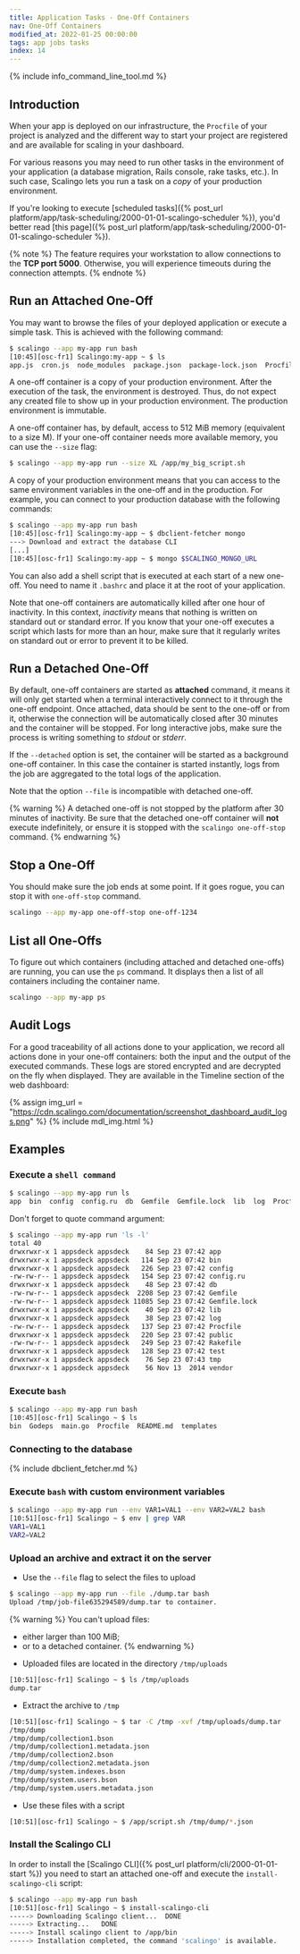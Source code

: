 ```yaml
---
title: Application Tasks - One-Off Containers
nav: One-Off Containers
modified_at: 2022-01-25 00:00:00
tags: app jobs tasks
index: 14
---
```


{% include info_command_line_tool.md %}

## Introduction

When your app is deployed on our infrastructure, the `Procfile` of your project
is analyzed and the different way to start your project are registered and are
available for scaling in your dashboard.

For various reasons you may need to run other tasks in the environment of your
application (a database migration, Rails console, rake tasks, etc.). In such
case, Scalingo lets you run a task on a _copy_ of your production environment.

If you're looking to execute [scheduled tasks]({% post_url
platform/app/task-scheduling/2000-01-01-scalingo-scheduler %}), you'd better read [this
page]({% post_url platform/app/task-scheduling/2000-01-01-scalingo-scheduler %}).

{% note %}
The feature requires your workstation to allow connections to the **TCP port
5000**. Otherwise, you will experience timeouts during the connection attempts.
{% endnote %}

## Run an Attached One-Off

You may want to browse the files of your deployed application or execute a
simple task. This is achieved with the following command:

```bash
$ scalingo --app my-app run bash
[10:45][osc-fr1] Scalingo:my-app ~ $ ls
app.js  cron.js  node_modules  package.json  package-lock.json  Procfile  public  README.md  scalingo.json  views
```

A one-off container is a copy of your production environment. After the
execution of the task, the environment is destroyed. Thus, do not expect any
created file to show up in your production environment. The production
environment is immutable.

A one-off container has, by default, access to 512 MiB memory (equivalent to a size M). If your one-off container needs more available memory, you can use the `--size` flag:

```bash
$ scalingo --app my-app run --size XL /app/my_big_script.sh
```

A copy of your production environment means that you can access to the same
environment variables in the one-off and in the production. For example, you can
connect to your production database with the following commands:

```bash
$ scalingo --app my-app run bash
[10:45][osc-fr1] Scalingo:my-app ~ $ dbclient-fetcher mongo
---> Download and extract the database CLI
[...]
[10:45][osc-fr1] Scalingo:my-app ~ $ mongo $SCALINGO_MONGO_URL
```

You can also add a shell script that is executed at each start of a new
one-off. You need to name it `.bashrc` and place it at the root of your
application.

Note that one-off containers are automatically killed after one hour of inactivity. In this context, _inactivity_ means that nothing is written on standard out or standard error. If you know that your one-off executes a script which lasts for more than an hour, make sure that it regularly writes on standard out or error to prevent it to be killed.

## Run a Detached One-Off

By default, one-off containers are started as __attached__ command, it means it
will only get started when a terminal interactively connect to it through the
one-off endpoint. Once attached, data should be sent to the one-off or from it,
otherwise the connection will be automatically closed after 30 minutes and the
container will be stopped. For long interactive jobs, make sure the process is
writing something to _stdout_ or _stderr_.

If the `--detached` option is set, the container will be started as a background
one-off container. In this case the container is started instantly, logs from
the job are aggregated to the total logs of the application.

Note that the option `--file` is incompatible with detached one-off.

{% warning %}
  A detached one-off is not stopped by the platform after 30 minutes of inactivity.
  Be sure that the detached one-off container will **not** execute indefinitely,
  or ensure it is stopped with the `scalingo one-off-stop` command.
{% endwarning %}

## Stop a One-Off

You should make sure the job ends at some point.
If it goes rogue, you can stop it with `one-off-stop` command.

```bash
scalingo --app my-app one-off-stop one-off-1234
```

## List all One-Offs

To figure out which containers (including attached and detached one-offs) are running,
you can use the `ps` command.
It displays then a list of all containers including the container name.

```bash
scalingo --app my-app ps
```

## Audit Logs

For a good traceability of all actions done to your application, we record all
actions done in your one-off containers: both the input and the output of the
executed commands. These logs are stored encrypted and are decrypted on the fly
when displayed. They are available in the Timeline section of the web dashboard:

{% assign img_url = "https://cdn.scalingo.com/documentation/screenshot_dashboard_audit_logs.png" %}
{% include mdl_img.html %}

## Examples

### Execute a `shell command`

```bash
$ scalingo --app my-app run ls
app  bin  config  config.ru  db  Gemfile  Gemfile.lock  lib  log  Procfile  public  Rakefile  test  tmp  vendor
```

Don't forget to quote command argument:

```bash
$ scalingo --app my-app run 'ls -l'
total 40
drwxrwxr-x 1 appsdeck appsdeck    84 Sep 23 07:42 app
drwxrwxr-x 1 appsdeck appsdeck   114 Sep 23 07:42 bin
drwxrwxr-x 1 appsdeck appsdeck   226 Sep 23 07:42 config
-rw-rw-r-- 1 appsdeck appsdeck   154 Sep 23 07:42 config.ru
drwxrwxr-x 1 appsdeck appsdeck    48 Sep 23 07:42 db
-rw-rw-r-- 1 appsdeck appsdeck  2208 Sep 23 07:42 Gemfile
-rw-rw-r-- 1 appsdeck appsdeck 11085 Sep 23 07:42 Gemfile.lock
drwxrwxr-x 1 appsdeck appsdeck    40 Sep 23 07:42 lib
drwxrwxr-x 1 appsdeck appsdeck    38 Sep 23 07:42 log
-rw-rw-r-- 1 appsdeck appsdeck   137 Sep 23 07:42 Procfile
drwxrwxr-x 1 appsdeck appsdeck   220 Sep 23 07:42 public
-rw-rw-r-- 1 appsdeck appsdeck   249 Sep 23 07:42 Rakefile
drwxrwxr-x 1 appsdeck appsdeck   128 Sep 23 07:42 test
drwxrwxr-x 1 appsdeck appsdeck    76 Sep 23 07:43 tmp
drwxrwxr-x 1 appsdeck appsdeck    56 Nov 13  2014 vendor
```

### Execute `bash`

```bash
$ scalingo --app my-app run bash
[10:45][osc-fr1] Scalingo ~ $ ls
bin  Godeps  main.go  Procfile  README.md  templates
```

### Connecting to the database

{% include dbclient_fetcher.md %}

### Execute `bash` with custom environment variables

```bash
$ scalingo --app my-app run --env VAR1=VAL1 --env VAR2=VAL2 bash
[10:51][osc-fr1] Scalingo ~ $ env | grep VAR
VAR1=VAL1
VAR2=VAL2
```

### Upload an archive and extract it on the server

* Use the `--file` flag to select the files to upload

```bash
$ scalingo --app my-app run --file ./dump.tar bash
Upload /tmp/job-file635294589/dump.tar to container.
```

{% warning %}
You can't upload files:
- either larger than 100 MiB;
- or to a detached container.
{% endwarning %}

* Uploaded files are located in the directory `/tmp/uploads`

```bash
[10:51][osc-fr1] Scalingo ~ $ ls /tmp/uploads
dump.tar
```

* Extract the archive to `/tmp`

```bash
[10:51][osc-fr1] Scalingo ~ $ tar -C /tmp -xvf /tmp/uploads/dump.tar
/tmp/dump
/tmp/dump/collection1.bson
/tmp/dump/collection1.metadata.json
/tmp/dump/collection2.bson
/tmp/dump/collection2.metadata.json
/tmp/dump/system.indexes.bson
/tmp/dump/system.users.bson
/tmp/dump/system.users.metadata.json
```

* Use these files with a script

```bash
[10:51][osc-fr1] Scalingo ~ $ /app/script.sh /tmp/dump/*.json
```

### Install the Scalingo CLI

In order to install the [Scalingo CLI]({% post_url platform/cli/2000-01-01-start %}) you need to start an attached one-off and execute the `install-scalingo-cli` script:

```bash
$ scalingo --app my-app run bash
[10:51][osc-fr1] Scalingo ~ $ install-scalingo-cli
-----> Downloading Scalingo client...  DONE
-----> Extracting...   DONE
-----> Install scalingo client to /app/bin
-----> Installation completed, the command 'scalingo' is available.
```
